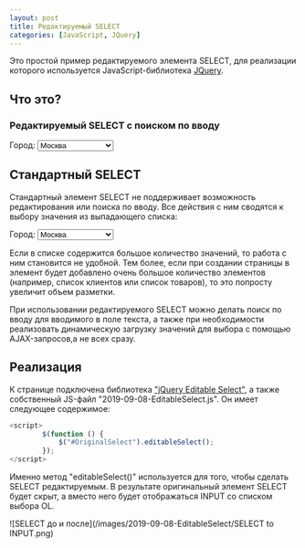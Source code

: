 ```yaml
---
layout: post
title: Редактируемый SELECT
categories: [JavaScript, JQuery]
---
```


<script src="//code.jquery.com/jquery-1.12.4.min.js"></script>
<script src="//rawgithub.com/indrimuska/jquery-editable-select/master/dist/jquery-editable-select.min.js"></script>
<link href="//rawgithub.com/indrimuska/jquery-editable-select/master/dist/jquery-editable-select.min.css" rel="style">

Это простой пример редактируемого элемента SELECT, для реализации которого используется JavaScript-библиотека [JQuery](https://ru.wikipedia.org/wiki/JQuery).

## Что это?

### Редактируемый SELECT с поиском по вводу

<section id="Cities">
    <label id="LabelSelect">Город:</label>
    <select id="OriginalSelect" class="form-control">
        <option value="1">Москва</option>
        <option value="2">Санкт-Петербург</option>
        <option value="3">Новосибирск</option>
        <option value="4">Екатеринбург</option>
        <option value="5">Нижний Новгород</option>
        <option value="6">Казань</option>
        <option value="7">Челябинск</option>
        <option value="8">Омск</option>
        <option value="9">Самара</option>
        <option value="11">Ростов-на-Дону</option>
        <option value="12">Уфа</option>
        <option value="13">Красноярск</option>
        <option value="14">Пермь</option>
        <option value="15">Воронеж</option>
        <option value="16">Волгоград</option>
        <option value="17">Саратов</option>
        <option value="18">Краснодар</option>
        <option value="19">Тольятти</option>
        <option value="20">Тюмень</option>
    </select>
</section>

## Стандартный SELECT

Стандартный элемент SELECT не поддерживает возможность редактирования или поиска по вводу. Все действия с ним сводятся к выбору значения из выпадающего списка:

<section id="CitiesStandart">
    <label id="LabelSelectStandart">Город:</label>
    <select id="OriginalSelectStandart" class="form-control">
        <option value="1">Москва</option>
        <option value="2">Санкт-Петербург</option>
        <option value="3">Новосибирск</option>
        <option value="4">Екатеринбург</option>
        <option value="5">Нижний Новгород</option>
        <option value="6">Казань</option>
        <option value="7">Челябинск</option>
        <option value="8">Омск</option>
        <option value="9">Самара</option>
        <option value="11">Ростов-на-Дону</option>
        <option value="12">Уфа</option>
        <option value="13">Красноярск</option>
        <option value="14">Пермь</option>
        <option value="15">Воронеж</option>
        <option value="16">Волгоград</option>
        <option value="17">Саратов</option>
        <option value="18">Краснодар</option>
        <option value="19">Тольятти</option>
        <option value="20">Тюмень</option>
    </select>
</section>

Если в списке содержится большое количество значений, то работа с ним становится не удобной. Тем более, если при создании страницы в элемент будет добавлено очень большое количество элементов (например, список клиентов или список товаров), то это попросту увеличит объем разметки. 

При использовании редактируемого SELECT можно делать поиск по вводу для вводимого в поле текста, а также при необходимости реализовать динамическую загрузку значений для выбора с помощью AJAX-запросов,а не всех сразу.

## Реализация

К странице подключена библиотека ["jQuery Editable Select"](https://github.com/indrimuska/jquery-editable-select), а также собственный JS-файл "2019-09-08-EditableSelect.js". Он имеет следующее содержимое:

```js
<script>
        $(function () {
            $("#OriginalSelect").editableSelect();
        });
</script>
```

Именно метод "editableSelect()" используется для того, чтобы сделать SELECT редактируемым. В результате оригинальный элемент SELECT будет скрыт, а вместо него будет отображаться INPUT со списком выбора OL.

![SELECT до и после](/images/2019-09-08-EditableSelect/SELECT to INPUT.png)

<script id="editable-select" src="/scripts/201909/2019-09-08-EditableSelect.js" type="text/javascript"></script>